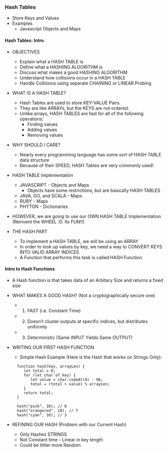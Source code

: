 ### Hash Tables

- Store Keys and Values
- Examples
  - Javascript Objects and Maps

#### Hash Tables: Intro

- OBJECTIVES

  - Explain what a HASH TABLE is
  - Define what a HASHING ALGORITHM is
  - Discuss what makes a good HASHING ALGORITHM
  - Understand how collisions occur in a HASH TABLE
  - Handle Collisions using separate CHAINING or LINEAR Probing

- WHAT IS A HASH TABLE?

  - Hash Tables are used to store KEY-VALUE Pairs.
  - They are like ARRAYs, but the KEYS are not ordered.
  - Unlike arrays, HASH TABLES are fast for all of the following operations:
    - Finding values
    - Adding values
    - Removing values

- WHY SHOULD I CARE?

  - Nearly every programming language has some sort of HASH TABLE data structure
  - Because of their SPEED, HASH Tables are very commonly used!

- HASH TABLE Implementation

  - JAVASCRIPT - Objects and Maps
    - Objects have some restrictions, but are basically HASH TABLES
  - JAVA, GO, and SCALA - Maps
  - RUBY - Maps
  - PHYTON - Dictionaries

- HOWEVER, we are going to use our OWN HASH TABLE Implementation (Reinvent the WHEEL :D. Its FUN!!)

- THE HASH PART
  - To implement a HASH TABLE, we will be using an ARRAY
  - In order to look up values by key, we need a way to CONVERT KEYS INTO VALID ARRAY INDICES
  - A Function that performs this task is called HASH Function.

#### Intro to Hash Functions

- A Hash function is that takes data of an Arbitary Size and returns a fixed size

- WHAT MAKES A GOOD HASH? (Not a cryptographically secure one)

  - 1. FAST (i.e. Constant Time)
  - 2. Doesn't cluster outputs at specific indices, but distributes uniformly
  - 3. Deterministic (Same INPUT Yields Same OUTPUT)

- WRITING OUR FIRST HASH FUNCTION

  - Simple Hash Example (Here is the Hash that works on Strings Only):

  ```
    function hash(key, arrayLen) {
       let total = 0;
       for (let char of key) {
          let value = char.codeAt(0) - 96;
          total = (total + value) % arrayLen;
       }
       return total;
    }

    hash("pink", 10); // 0
    hash("orangered", 10); // 7
    hash("cyan", 10); // 3

  ```

- REFINING OUR HASH (Problem with our Current Hash)
  - Only Hashes STRINGS
  - Not Constant time - Linear in key length
  - Could be littler more Random
